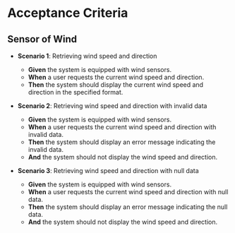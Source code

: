 # Acceptance Criteria

## Sensor of Wind

- **Scenario 1**: Retrieving wind speed and direction
    - **Given** the system is equipped with wind sensors.
    - **When** a user requests the current wind speed and direction.
    - **Then** the system should display the current wind speed and direction in the specified format.

- **Scenario 2**: Retrieving wind speed and direction with invalid data
    - **Given** the system is equipped with wind sensors.
    - **When** a user requests the current wind speed and direction with invalid data.
    - **Then** the system should display an error message indicating the invalid data.
    - **And** the system should not display the wind speed and direction.

- **Scenario 3**: Retrieving wind speed and direction with null data
    - **Given** the system is equipped with wind sensors.
    - **When** a user requests the current wind speed and direction with null data.
    - **Then** the system should display an error message indicating the null data.
    - **And** the system should not display the wind speed and direction.

